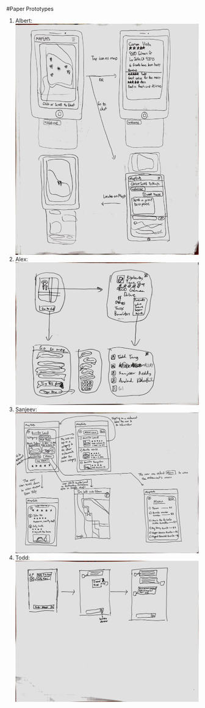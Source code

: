 #Paper Prototypes
1. Albert: 
![Paper Prototype 1](./prototypes/again/albert.jpg "1")
2. Alex: 
![Paper Prototype 1](./prototypes/again/alex.jpg "2")
3. Sanjeev: 
![Paper Prototype 1](./prototypes/again/sanjeev.jpg "3")
4. Todd:  
![Paper Prototype 1](./prototypes/again/todd.jpg "4")